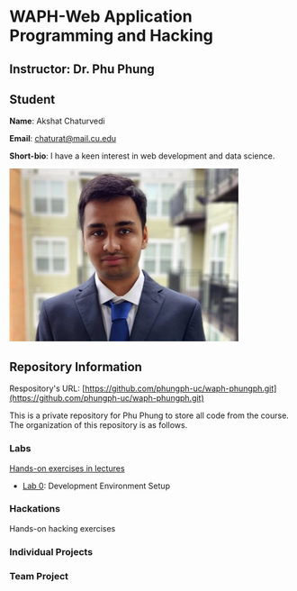 # WAPH-Web Application Programming and Hacking

## Instructor: Dr. Phu Phung

## Student

**Name**: Akshat Chaturvedi

**Email**: chaturat@mail.cu.edu

**Short-bio**: I have a keen interest in web development and data science.

![Akshat's headshot](images/Headshot.jpg)

## Repository Information

Respository's URL: [https://github.com/phungph-uc/waph-phungph.git](https://github.com/phungph-uc/waph-phungph.git)

This is a private repository for Phu Phung to store all code from the course. The organization of this repository is as follows.

### Labs 

[Hands-on exercises in lectures](labs) 

  - [Lab 0](labs/lab0): Development Environment Setup 

### Hackations

Hands-on hacking exercises

### Individual Projects

### Team Project

